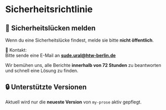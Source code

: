 # Sicherheitsrichtlinie

## 🔐 Sicherheitslücken melden

Wenn du eine Sicherheitslücke findest, melde sie bitte **nicht öffentlich**.

📧 Kontakt:  
Bitte sende eine E-Mail an **sude.ural@htw-berlin.de**

Wir bemühen uns, alle Berichte **innerhalb von 72 Stunden** zu beantworten und schnell eine Lösung zu finden.

## 🔒 Unterstützte Versionen

Aktuell wird nur die **neueste Version** von `my-prose` aktiv gepflegt.


